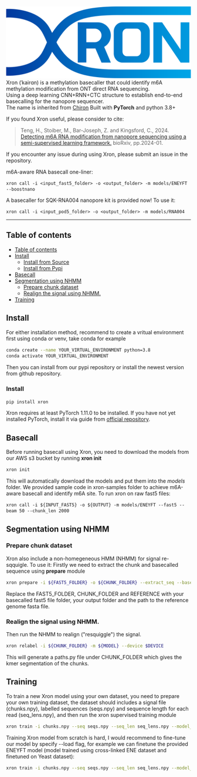 ![xron_logo](https://github.com/haotianteng/Xron/blob/master/docs/images/xron_logo.png)
Xron (ˈkairɑn) is a methylation basecaller that could identify m6A methylation modification from ONT direct RNA sequencing.  
Using a deep learning CNN+RNN+CTC structure to establish end-to-end basecalling for the nanopore sequencer.  
The name is inherited from [Chiron](https://github.com/haotianteng/Chiron)
Built with **PyTorch** and python 3.8+

If you found Xron useful, please consider to cite:  
> Teng, H., Stoiber, M., Bar-Joseph, Z. and Kingsford, C., 2024. [Detecting m6A RNA modification from nanopore sequencing using a semi-supervised learning framework.](https://www.biorxiv.org/content/10.1101/2024.01.06.574484v1.full.pdf) bioRxiv, pp.2024-01. 

If you encounter any issue during using Xron, please submit an issue in the repository.

m6A-aware RNA basecall one-liner:
```
xron call -i <input_fast5_folder> -o <output_folder> -m models/ENEYFT --boostnano
```

A basecaller for SQK-RNA004 nanopore kit is provided now! To use it:
```
xron call -i <input_pod5_folder> -o <output_folder> -m models/RNA004
```

---
## Table of contents

- [Table of contents](#table-of-contents)
- [Install](#install)
  - [Install from Source](#install-from-source)
  - [Install from Pypi](#install-from-pypi)
- [Basecall](#basecall)
- [Segmentation using NHMM](#segmentation-using-nhmm)
  - [Prepare chunk dataset](#prepare-chunk-dataset)
  - [Realign the signal using NHMM.](#realign-the-signal-using-nhmm)
- [Training](#training)
  
## Install
For either installation method, recommend to create a vritual environment first using conda or venv, take conda for example
```bash
conda create --name YOUR_VIRTUAL_ENVIRONMENT python=3.8
conda activate YOUR_VIRTUAL_ENVIRONMENT
```
Then you can install from our pypi repository or install the newest version from github repository.

### Install
```bash
pip install xron
```
Xron requires at least PyTorch 1.11.0 to be installed. If you have not yet installed PyTorch, install it via guide from [official repository](https://pytorch.org/get-started/locally/).
## Basecall
Before running basecall using Xron, you need to download the models from our AWS s3 bucket by running **xron init**
```bash
xron init
```
This will automatically download the models and put them into the *models* folder.
We provided sample code in xron-samples folder to achieve m6A-aware basecall and identify m6A site. 
To run xron on raw fast5 files:
```
xron call -i ${INPUT_FAST5} -o ${OUTPUT} -m models/ENEYFT --fast5 --beam 50 --chunk_len 2000
```

## Segmentation using NHMM
### Prepare chunk dataset
Xron also include a non-homegeneous HMM (NHMM) for signal re-sqquigle. To use it:
Firstly we need to extract the chunk and basecalled sequence using **prepare** module
```bash
xron prepare -i ${FAST5_FOLDER} -o ${CHUNK_FOLDER} --extract_seq --basecaller guppy --reference ${REFERENCE} --mode rna_meth --extract_kmer -k 5 --chunk_len 4000 --write_correction
```
Replace the FAST5_FOLDER, CHUNK_FOLDER and REFERENCE with your basecalled fast5 file folder, your output folder and the path to the reference genome fasta file.

### Realign the signal using NHMM.
Then run the NHMM to realign ("resquiggle") the signal.
```bash
xron relabel -i ${CHUNK_FOLDER} -m ${MODEL} --device $DEVICE
```
This will generate a paths.py file under CHUNK_FOLDER which gives the kmer segmentation of the chunks.

## Training
To train a new Xron model using your own dataset, you need to prepare your own training dataset, the dataset should includes a signal file (chunks.npy), labelled sequences (seqs.npy) and sequence length for each read (seq_lens.npy), and then run the xron supervised training module
```bash
xron train -i chunks.npy --seq seqs.npy --seq_len seq_lens.npy --model_folder OUTPUT_MODEL_FOLDER
```
Training Xron model from scratch is hard, I would recommend to fine-tune our model by specify --load flag, for example we can finetune the provided ENEYFT model (model trained using cross-linked ENE dataset and finetuned on Yeast dataset):
```bash
xron train -i chunks.npy --seq seqs.npy --seq_len seq_lens.npy --model_folder models/ENEYFT --load
```

